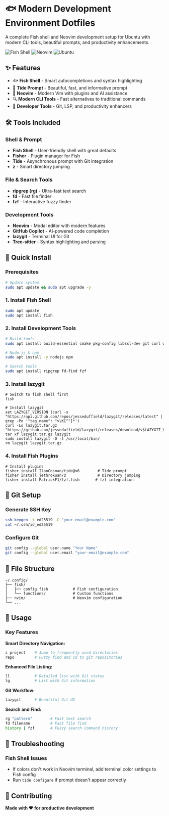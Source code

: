 # 🐟 Modern Development Environment Dotfiles

A complete Fish shell and Neovim development setup for Ubuntu with modern CLI tools, beautiful prompts, and productivity enhancements.

![Fish Shell](https://img.shields.io/badge/Shell-Fish-blue?style=flat-square&logo=gnu-bash)
![Neovim](https://img.shields.io/badge/Editor-Neovim-green?style=flat-square&logo=neovim)
![Ubuntu](https://img.shields.io/badge/OS-Ubuntu-orange?style=flat-square&logo=ubuntu)

## ✨ Features

- 🐟 **Fish Shell** - Smart autocompletions and syntax highlighting
- 🌊 **Tide Prompt** - Beautiful, fast, and informative prompt
- 📝 **Neovim** - Modern Vim with plugins and AI assistance
- 🔍 **Modern CLI Tools** - Fast alternatives to traditional commands
- 🔧 **Developer Tools** - Git, LSP, and productivity enhancers

## 🛠️ Tools Included

### Shell & Prompt

- **Fish Shell** - User-friendly shell with great defaults
- **Fisher** - Plugin manager for Fish
- **Tide** - Asynchronous prompt with Git integration
- **z** - Smart directory jumping

### File & Search Tools

- **ripgrep (rg)** - Ultra-fast text search
- **fd** - Fast file finder
- **fzf** - Interactive fuzzy finder

### Development Tools

- **Neovim** - Modal editor with modern features
- **GitHub Copilot** - AI-powered code completion
- **lazygit** - Terminal UI for Git
- **Tree-sitter** - Syntax highlighting and parsing

## 🚀 Quick Install

### Prerequisites

```bash
# Update system
sudo apt update && sudo apt upgrade -y
```

### 1. Install Fish Shell

```bash
sudo apt update
sudo apt install fish
```

### 2. Install Development Tools

```bash
# Build tools
sudo apt install build-essential cmake pkg-config libssl-dev git curl wget unzip

# Node.js & npm
sudo apt install -y nodejs npm

# Search tools
sudo apt install ripgrep fd-find fzf
```

### 3. Install lazygit

```fish
# Switch to fish shell first
fish

# Install lazygit
set LAZYGIT_VERSION (curl -s "https://api.github.com/repos/jesseduffield/lazygit/releases/latest" | grep -Po '"tag_name": "v\K[^"]*')
curl -Lo lazygit.tar.gz "https://github.com/jesseduffield/lazygit/releases/download/v$LAZYGIT_VERSION/lazygit_{$LAZYGIT_VERSION}_Linux_x86_64.tar.gz"
tar xf lazygit.tar.gz lazygit
sudo install lazygit -D -t /usr/local/bin/
rm lazygit lazygit.tar.gz
```

### 4. Install Fish Plugins

```fish
# Install plugins
fisher install IlanCosman/tide@v6        # Tide prompt
fisher install jethrokuan/z              # Directory jumping
fisher install PatrickF1/fzf.fish       # fzf integration
```

## 🔐 Git Setup

### Generate SSH Key

```bash
ssh-keygen -t ed25519 -C "your-email@example.com"
cat ~/.ssh/id_ed25519
```

### Configure Git

```bash
git config --global user.name "Your Name"
git config --global user.email "your-email@example.com"
```

## 📂 File Structure

```
~/.config/
├── fish/
│   ├── config.fish           # Fish configuration
│   └── functions/            # Custom functions
├── nvim/                     # Neovim configuration
└── ...

```

## 🚀 Usage

### Key Features

**Smart Directory Navigation:**

```bash
z project    # Jump to frequently used directories
repo         # Fuzzy find and cd to git repositories
```

**Enhanced File Listing:**

```bash
ll           # Detailed list with Git status
lg           # List with Git information
```

**Git Workflow:**

```bash
lazygit      # Beautiful Git UI
```

**Search and Find:**

```bash
rg "pattern"        # Fast text search
fd filename         # Fast file find
history | fzf       # Fuzzy search command history
```

## 🛟 Troubleshooting

### Fish Shell Issues

- If colors don't work in Neovim terminal, add terminal color settings to Fish config
- Run `tide configure` if prompt doesn't appear correctly

## 🤝 Contributing

**Made with ❤️ for productive development**

